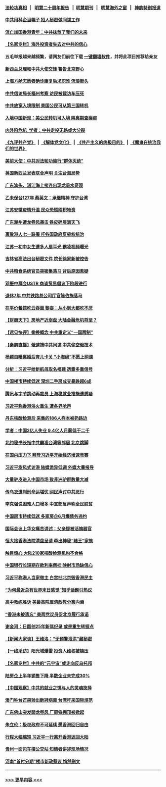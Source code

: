#### [法轮功真相](https://github.com/gfw-breaker/truth/blob/master/README.md?t=0) &nbsp;&nbsp;|&nbsp;&nbsp; [明慧二十周年报告](https://github.com/gfw-breaker/mh-reports/blob/master/README.md?t=0) &nbsp;&nbsp;|&nbsp;&nbsp;[明慧期刊](https://github.com/gfw-breaker/mh-qikan) &nbsp;&nbsp;|&nbsp;&nbsp; [明慧海外之窗](https://github.com/gfw-breaker/mh-news/blob/master/README.md?t=0) &nbsp;&nbsp;|&nbsp;&nbsp; [神韵特别报道](https://github.com/gfw-breaker/mh-news/blob/master/shenyun.md?t=0)
#### [中共用科企当幌子 招人秘密做间谍工作](../pages/nsc413/n13772288.md?t=07030351) 
#### [流亡加国香港青年：中共抹煞了我们的未来](../pages/nsc413/n13772284.md?t=07030351) 
#### [【名家专栏】海外投资者失去对中共的信心](../pages/nsc413/n13772145.md?t=07030351) 
#### 五毛举报越来越频繁，请网友们前往下载 [一键翻墙软件](https://github.com/gfw-breaker/ssr-accounts)，并将此项目推荐给亲友
#### [新西兰总理和中共大使交锋 警告北京野心](../pages/nsc413/n13772233.md?t=07030351) 
#### [上海方舱志愿者确诊康复后求职难 流浪街头](../pages/nsc413/n13772134.md?t=07030351) 
#### [中共信访局长福州考察 访民被截访车压死](../pages/nsc413/n13772028.md?t=07030351) 
#### [中共放宽入境限制 美国公民可从第三国转机](../pages/nsc413/n13772091.md?t=07030351) 
#### [入境中国新规：美公民转机可入境 隔离期查猴痘](../pages/nsc413/n13771991.md?t=07030351) 
#### [内外陷危机  学者：中共走投无路或大分裂](../pages/nsc413/n13771996.md?t=07030351) 
#### [《九评共产党》](https://github.com/begood0513/9ping.md/blob/master/README.md) &nbsp;|&nbsp; [《解体党文化》](../../../../jtdwh.md/blob/master/README.md)  &nbsp;|&nbsp; [《共产主义的终极目的》](../../../../gczydzjmd.md/blob/master/README.md) &nbsp;|&nbsp; [《魔鬼在统治我们的世界》](../../../../mgztzwmdsj.md/blob/master/README.md) 
#### [美前大使：中共对法轮功施行“群体灭绝”](../pages/nsc413/n13771705.md?t=07030351) 
#### [英国新西兰发表联合声明 关注台海局势](../pages/nsc413/n13772032.md?t=07030351) 
#### [广东汕头、湛江海上接连出现龙吸水奇观](../pages/nsc413/n13772011.md?t=07030351) 
#### [乙未保台127年 蔡英文：承继精神 守护台湾](../pages/nsc413/n13771967.md?t=07030351) 
#### [江苏安徽疫情升温 民众恐慌囤积物资](../pages/nsc413/n13771992.md?t=07030351) 
#### [广东潮州遭龙卷风袭击 铁皮碎屑满天飞](../pages/nsc413/n13771997.md?t=07030351) 
#### [离散港人七一联署 吁各国政府反极权统治](../pages/nsc413/n13771958.md?t=07030351) 
#### [江苏一初中女生遭多人扇耳光 霸凌视频曝光](../pages/nsc413/n13771912.md?t=07030351) 
#### [吉林省高法出台秘密文件 院长徐家新被控告](../pages/nsc413/n13771719.md?t=07030351) 
#### [中共粮食系统官员突密集落马 背后原因惹疑](../pages/nsc413/n13771806.md?t=07030351) 
#### [邓振中拜会USTR 商谈贸易倡议下阶段进行](../pages/nsc413/n13771825.md?t=07030351) 
#### [退休7年 中共铁路总公司厅官陈伯施落马](../pages/nsc413/n13771775.md?t=07030351) 
#### [在平价餐馆吃云吞面 黎姿：从小到大都吃不厌](../pages/nsc413/n13771717.md?t=07030351) 
#### [【财商天下】房地产近崩盘 大陆金融危机将至？](../pages/nsc413/n13771665.md?t=07030351) 
#### [【远见快评】偷换概念 中共重定义“一国两制”](../pages/nsc413/n13771721.md?t=07030351) 
#### [【秦鹏直播】俄逮捕中共间谍 中共偷空俄技术](../pages/nsc413/n13771492.md?t=07030351) 
#### [杨颖自曝离婚后育儿卡关 “小海绵”不愿上网课](../pages/nsc413/n13771679.md?t=07030351) 
#### [分析：习近平给新航母取名福建 透露多重信号](../pages/nsc413/n13771662.md?t=07030351) 
#### [中国楼市持续低迷 深圳二手房成交暴跌超6成](../pages/nsc413/n13771693.md?t=07030351) 
#### [腾讯与字节跳动再裁员 上海稳就业措施遭质疑](../pages/nsc413/n13771622.md?t=07030351) 
#### [习近平称香港浴火重生 遭各界呛声](../pages/nsc413/n13771642.md?t=07030351) 
#### [丹东核酸检测后 采集的186人样本被扔路边](../pages/nsc413/n13771666.md?t=07030351) 
#### [学者：中国2亿人失业 9.4亿人月薪低于二千](../pages/nsc413/n13771649.md?t=07030351) 
#### [北约秘书长指中共霸凌台湾等邻居 北京跳脚](../pages/nsc413/n13771677.md?t=07030351) 
#### [在国内压力下 拜登习近平开始经济增速竞赛](../pages/nsc413/n13771658.md?t=07030351) 
#### [习近平旋风式访港 陆媒诡异低调 外媒大量报导](../pages/nsc413/n13771454.md?t=07030351) 
#### [大量驴皮进入中国市场 致非洲驴群数量大减](../pages/nsc413/n13771644.md?t=07030351) 
#### [传乌衣遭判刑命运堪忧 网民声讨中共恶行](../pages/nsc413/n13771661.md?t=07030351) 
#### [李克强说困难人口增多 中宣部反声称全民脱贫](../pages/nsc413/n13771627.md?t=07030351) 
#### [中国房市持续低迷 多家房企6月爆债务违约](../pages/nsc413/n13771623.md?t=07030351) 
#### [国际会议上华女痛苦讲述：父亲疑被活摘器官](../pages/nsc413/n13771583.md?t=07030351) 
#### [恒大接香港法院清盘呈请 牵出神秘“赌王”家族](../pages/nsc413/n13771611.md?t=07030351) 
#### [触目惊心 大陆210家核酸检测机构不合格](../pages/nsc413/n13771435.md?t=07030351) 
#### [中国银行长短期存款利率倒挂 映射市场缺信心](../pages/nsc413/n13771597.md?t=07030351) 
#### [习近平称港人当家做主 白宫批北京毁香港民主](../pages/nsc413/n13771587.md?t=07030351) 
#### [“为何最近总有世界末日感觉”知乎话题引热议](../pages/nsc413/n13771536.md?t=07030351) 
#### [高中教练胜诉 美最高院厘清政教分离内涵](../pages/nsc413/n13770990.md?t=07030351) 
#### [“香港未被遗忘” 美两党议员促北京履行承诺](../pages/nsc413/n13771578.md?t=07030351) 
#### [谢金河：日圆创25年新低纪录 或是重生转捩点](../pages/nsc413/n13771519.md?t=07030351) 
#### [【新闻大家谈】王维洛：“无预警泄洪”藏秘密](../pages/nsc413/n13771119.md?t=07030351) 
#### [【一线采访】阳光城爆雷 投资人维权被镇压](../pages/nsc413/n13771312.md?t=07030351) 
#### [【名家专栏】中共的“元宇宙”或走向反乌托邦](../pages/nsc413/n13770486.md?t=07030351) 
#### [陆房企上半年销售下降 半数企业未完成30%](../pages/nsc413/n13771379.md?t=07030351) 
#### [【中国观察】中共的就业之饵与人的灵魂抉择](../pages/nsc413/n13771353.md?t=07030351) 
#### [澳门称台芒果验出新冠病毒 台湾吁采国际规范](../pages/nsc413/n13771189.md?t=07030351) 
#### [广东佛山突发弱龙卷风 厂房铁棚顶被掀起](../pages/nsc413/n13771365.md?t=07030351) 
#### [朱立伦：极权政府不可延续 愿香港回归自由](../pages/nsc413/n13771309.md?t=07030351) 
#### [行程大幅缩短 习近平一行离开香港返回大陆](../pages/nsc413/n13771299.md?t=07030351) 
#### [贵州一面包车撞公交站 知情者讲述现场情况](../pages/nsc413/n13771302.md?t=07030351) 
#### [河南“首付分期”楼市新政惹议 悄然删文](../pages/nsc413/n13771259.md?t=07030351) 

----
#### [ >>> 更早内容 <<< ](../indexes/nsc413-earlier.md)
